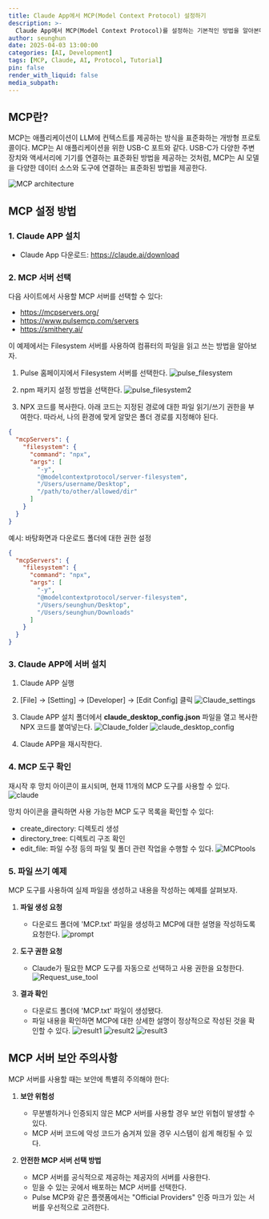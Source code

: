 ```yaml
---
title: Claude App에서 MCP(Model Context Protocol) 설정하기
description: >-
  Claude App에서 MCP(Model Context Protocol)를 설정하는 기본적인 방법을 알아본다.
author: seunghun
date: 2025-04-03 13:00:00
categories: [AI, Development]
tags: [MCP, Claude, AI, Protocol, Tutorial]
pin: false
render_with_liquid: false
media_subpath: 
---
```


## MCP란?

MCP는 애플리케이션이 LLM에 컨텍스트를 제공하는 방식을 표준화하는 개방형 프로토콜이다. MCP는 AI 애플리케이션을 위한 USB-C 포트와 같다. USB-C가 다양한 주변 장치와 액세서리에 기기를 연결하는 표준화된 방법을 제공하는 것처럼, MCP는 AI 모델을 다양한 데이터 소스와 도구에 연결하는 표준화된 방법을 제공한다.

![MCP architecture](/assets/img/posts/MCP/MCP_architecture.png)

## MCP 설정 방법

### 1. Claude APP 설치
- Claude App 다운로드: <https://claude.ai/download>

### 2. MCP 서버 선택
다음 사이트에서 사용할 MCP 서버를 선택할 수 있다:
- <https://mcpservers.org/>
- <https://www.pulsemcp.com/servers>
- <https://smithery.ai/>

이 예제에서는 Filesystem 서버를 사용하여 컴퓨터의 파일을 읽고 쓰는 방법을 알아보자.

1. Pulse 홈페이지에서 Filesystem 서버를 선택한다.
![pulse_filesystem](/assets/img/posts/MCP/pulse_filesystem.png)

2. npm 패키지 설정 방법을 선택한다.
![pulse_filesystem2](/assets/img/posts/MCP/pulse_filesystem2.png)

3. NPX 코드를 복사한다. 아래 코드는 지정된 경로에 대한 파일 읽기/쓰기 권한을 부여한다. 따라서, 나의 환경에 맞게 알맞은 폴더 경로를 지정해야 된다.
```json
{
  "mcpServers": {
    "filesystem": {
      "command": "npx",
      "args": [
        "-y",
        "@modelcontextprotocol/server-filesystem",
        "/Users/username/Desktop",
        "/path/to/other/allowed/dir"
      ]
    }
  }
}
```

예시: 바탕화면과 다운로드 폴더에 대한 권한 설정
```json
{
  "mcpServers": {
    "filesystem": {
      "command": "npx",
      "args": [
        "-y",
        "@modelcontextprotocol/server-filesystem",
        "/Users/seunghun/Desktop",
        "/Users/seunghun/Downloads"
      ]
    }
  }
}
```

### 3. Claude APP에 서버 설치

1. Claude APP 실행
2. [File] → [Setting] → [Developer] → [Edit Config] 클릭
![Claude_settings](/assets/img/posts/MCP/claude_settings.png)

3. Claude APP 설치 폴더에서 **claude_desktop_config.json** 파일을 열고 복사한 NPX 코드를 붙여넣는다.
![Claude_folder](/assets/img/posts/MCP/claude_folder.png)
![claude_desktop_config](/assets/img/posts/MCP/claude_desktop_config.png)

4. Claude APP을 재시작한다.

### 4. MCP 도구 확인

재시작 후 망치 아이콘이 표시되며, 현재 11개의 MCP 도구를 사용할 수 있다.
![claude](/assets/img/posts/MCP/claude.png)

망치 아이콘을 클릭하면 사용 가능한 MCP 도구 목록을 확인할 수 있다:
- create_directory: 디렉토리 생성
- directory_tree: 디렉토리 구조 확인
- edit_file: 파일 수정
등의 파일 및 폴더 관련 작업을 수행할 수 있다.
![MCPtools](/assets/img/posts/MCP/MCPtools.png)

### 5. 파일 쓰기 예제

MCP 도구를 사용하여 실제 파일을 생성하고 내용을 작성하는 예제를 살펴보자.

1. **파일 생성 요청**
   - 다운로드 폴더에 'MCP.txt' 파일을 생성하고 MCP에 대한 설명을 작성하도록 요청한다.
   ![prompt](/assets/img/posts/MCP/prompt.png)

2. **도구 권한 요청**
   - Claude가 필요한 MCP 도구를 자동으로 선택하고 사용 권한을 요청한다.
   ![Request_use_tool](/assets/img/posts/MCP/Request_use_tool.png)

3. **결과 확인**
   - 다운로드 폴더에 'MCP.txt' 파일이 생성됐다.
   - 파일 내용을 확인하면 MCP에 대한 상세한 설명이 정상적으로 작성된 것을 확인할 수 있다.
   ![result1](/assets/img/posts/MCP/result1.png)
   ![result2](/assets/img/posts/MCP/result2.png)
   ![result3](/assets/img/posts/MCP/result3.png)


## MCP 서버 보안 주의사항

MCP 서버를 사용할 때는 보안에 특별히 주의해야 한다:

1. **보안 위험성**
   - 무분별하거나 인증되지 않은 MCP 서버를 사용할 경우 보안 위협이 발생할 수 있다.
   - MCP 서버 코드에 악성 코드가 숨겨져 있을 경우 시스템이 쉽게 해킹될 수 있다.

2. **안전한 MCP 서버 선택 방법**
   - MCP 서버를 공식적으로 제공하는 제공자의 서버를 사용한다.
   - 믿을 수 있는 곳에서 배포하는 MCP 서버를 선택한다.
   - Pulse MCP와 같은 플랫폼에서는 "Official Providers" 인증 마크가 있는 서버를 우선적으로 고려한다.
